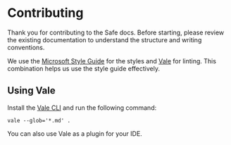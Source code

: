 # Contributing

Thank you for contributing to the Safe docs. Before starting, please review the existing documentation to understand the structure and writing conventions.

We use the [Microsoft Style Guide](https://learn.microsoft.com/en-us/style-guide/welcome/) for the styles and [Vale](https://vale.sh/docs/) for linting. This combination helps us use the style guide effectively.

## Using Vale

Install the [Vale CLI](https://vale.sh/docs/vale-cli/installation/) and run the following command: 

```
vale --glob='*.md' .
```

You can also use Vale as a plugin for your IDE.
